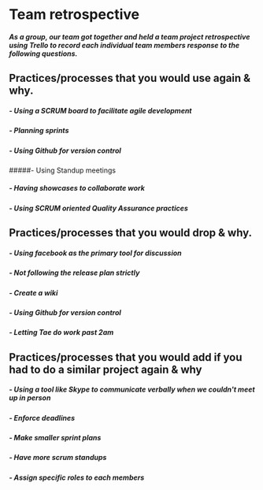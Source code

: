 # Team retrospective

##### As a group, our team got together and held a team project retrospective using Trello to record each individual team members response to the following questions.

## Practices/processes that you would use again & why.

##### - Using a SCRUM board to facilitate agile development

##### - Planning sprints

##### - Using Github for version control

#####- Using Standup meetings

##### - Having showcases to collaborate work

##### - Using SCRUM oriented Quality Assurance practices

## Practices/processes that you would drop & why.

##### - Using facebook as the primary tool for discussion

##### - Not following the release plan strictly

##### - Create a wiki

##### - Using Github for version control

##### - Letting Tae do work past 2am


## Practices/processes that you would add if you had to do a similar project again & why

##### - Using a tool like Skype to communicate verbally when we couldn't meet up in person

##### - Enforce deadlines

##### - Make smaller sprint plans 

##### - Have more scrum standups

##### - Assign specific roles to each members
